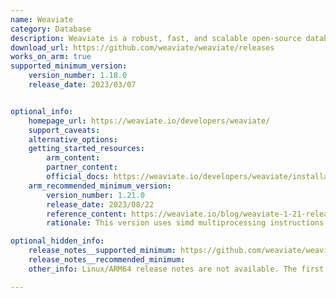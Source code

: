```yaml
---
name: Weaviate
category: Database
description: Weaviate is a robust, fast, and scalable open-source database that stores data as vectors in the cloud. It leverages advanced machine learning to convert diverse data types into a searchable vector database.
download_url: https://github.com/weaviate/weaviate/releases
works_on_arm: true
supported_minimum_version:
    version_number: 1.18.0
    release_date: 2023/03/07


optional_info:
    homepage_url: https://weaviate.io/developers/weaviate/
    support_caveats:
    alternative_options:
    getting_started_resources:
        arm_content:
        partner_content:
        official_docs: https://weaviate.io/developers/weaviate/installation
    arm_recommended_minimum_version:
        version_number: 1.21.0
        release_date: 2023/08/22
        reference_content: https://weaviate.io/blog/weaviate-1-21-release#multiprocessing-speedups-for-arm64-processors
        rationale: This version uses simd multiprocessing instructions for faster distance calculations on ARM64 processors, which results in significant performance (up to 40%) improvements, especially for large data sets and high-dimensional embeddings.

optional_hidden_info:
    release_notes__supported_minimum: https://github.com/weaviate/weaviate/releases/tag/v1.18.0
    release_notes__recommended_minimum:
    other_info: Linux/ARM64 release notes are not available. The first Linux/ARM64 tar is available in version v1.18.0.

---
```

